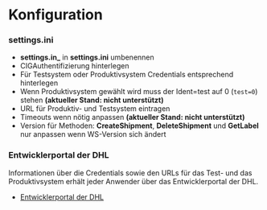 Konfiguration
=============

### settings.ini 
    
* **settings.in_** in **settings.ini** umbenennen
* CIGAuthentifizierung hinterlegen
* Für Testsystem oder Produktivsystem Credentials entsprechend hinterlegen
* Wenn Produktivsystem gewählt wird muss der Ident=test auf 0 (`test=0`) stehen **(aktueller Stand: nicht unterstützt)** 
* URL für Produktiv- und Testsystem eintragen
* Timeouts wenn nötig anpassen **(aktueller Stand: nicht unterstützt)**
* Version für Methoden: **CreateShipment**, **DeleteShipment** und **GetLabel** nur anpassen wenn WS-Version sich ändert

### Entwicklerportal der DHL
Informationen über die Credentials sowie den URLs für das Test- und das Produktivsystem erhält jeder Anwender über das Entwicklerportal der DHL.

* [Entwicklerportal der DHL](https://entwickler.dhl.de/ "Entwicklerportal der DHL")

